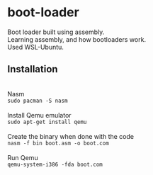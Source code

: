 # boot-loader
Boot loader built using assembly. 
</br>
Learning assembly, and how bootloaders work. 
</br>
Used WSL-Ubuntu. 
</br>
## Installation
<br/>
Nasm
<br/>
<code>sudo pacman -S nasm</code>
<br/>
</br>
Install Qemu emulator
<br/>
<code>sudo apt-get install qemu</code>
<br />
<br/>
Create the binary when done with the code
<br/>
<code>nasm -f bin boot.asm -o boot.com</code>
</br>
</br>
Run Qemu 
<br/>
<code>qemu-system-i386 -fda boot.com</code>
